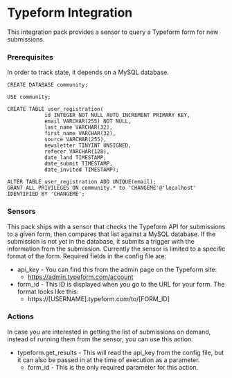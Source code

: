 Typeform Integration
====================

This integration pack provides a sensor to query a Typeform form for new submissions.

### Prerequisites
In order to track state, it depends on a MySQL database.

```
CREATE DATABASE community;

USE community;

CREATE TABLE user_registration(
			id INTEGER NOT NULL AUTO_INCREMENT PRIMARY KEY,
			email VARCHAR(255) NOT NULL,
			last_name VARCHAR(32),
			first_name VARCHAR(32),
			source VARCHAR(255),
			newsletter TINYINT UNSIGNED,
			referer VARCHAR(128),
			date_land TIMESTAMP,
			date_submit TIMESTAMP,
			date_invited TIMESTAMP);

ALTER TABLE user_registration ADD UNIQUE(email);
GRANT ALL PRIVILEGES ON community.* to 'CHANGEME'@'localhost' IDENTIFIED BY 'CHANGEME';
```

### Sensors
This pack ships with a sensor that checks the Typeform API for submissions to a given form, then compares that list against a MySQL database.  If the submission is not yet in the database, it submits a trigger with the information from the submission.  Currently the sensor is limited to a specific format of the form.  Required fields in the config file are:

* api_key - You can find this from the admin page on the Typeform site:
    * https://admin.typeform.com/account
* form_id - This ID is displayed when you go to the URL for your form.  The format looks like this:
    * https://[USERNAME].typeform.com/to/[FORM_ID]

### Actions
In case you are interested in getting the list of submissions on demand, instead of running them from the sensor, you can use this action.

* typeform.get_results - This will read the api_key from the config file, but it can also be passed in at the time of execution as a parameter.
    * form_id - This is the only required parameter for this action.